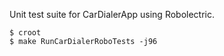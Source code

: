 Unit test suite for CarDialerApp using Robolectric.

```
$ croot
$ make RunCarDialerRoboTests -j96
```